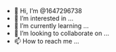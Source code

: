 - 👋 Hi, I’m @1647296738
- 👀 I’m interested in ...
- 🌱 I’m currently learning ...
- 💞️ I’m looking to collaborate on ...
- 📫 How to reach me ...

<!---
1647296738/1647296738 is a ✨ special ✨ repository because its `README.md` (this file) appears on your GitHub profile.
You can click the Preview link to take a look at your changes.
--->
